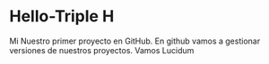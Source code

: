 # Hello-Triple H
Mi Nuestro primer proyecto en GitHub.
En github vamos a gestionar versiones de nuestros proyectos.
Vamos Lucidum
